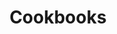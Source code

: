 ---
title: "Cookbooks"
description: "Cookbooks are a collection of small, quick tips, great for keeping as a reference"
---